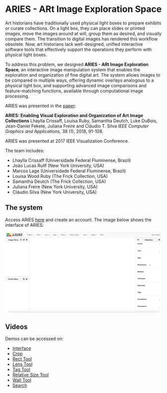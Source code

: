 # ARIES - ARt Image Exploration Space

Art historians have traditionally used physical light boxes to prepare exhibits or curate collections. On a light box, they can place slides or printed images, move the images around at will, group them as desired, and visually compare them. The transition to digital images has rendered this workflow obsolete. Now, art historians lack well-designed, unified interactive software tools that effectively support the operations they perform with physical light boxes. 

To address this problem, we designed **ARIES - ARt Image Exploration Space**, an interactive image manipulation system that enables the exploration and organization of fine digital art. The system allows images to be compared in multiple ways, offering dynamic overlays analogous to a physical light box, and supporting advanced image comparisons and feature-matching functions, available through computational image processing. 

ARIES was presented in the <a href="https://www.computer.org/csdl/mags/cg/2018/01/mcg2018010091-abs.html">paper</a>:

**ARIES: Enabling Visual Exploration and Organization of Art Image Collections** Lhaylla Crissaff, Louisa Ruby, Samantha Deutch, Luke DuBois, Jean-Daniel Fekete, Juliana Freire and Cláudio T. Silva *IEEE Computer Graphics and Applications*, 38 (1), 2018, 91-108.

ARIES was presented at 2017 IEEE Visualization Conference.

The team includes:

   * Lhaylla Crissaff (Universidade Federal Fluminense, Brazil)
   * João Lucas Rullf (New York University, USA)
   * Marcos Lage (Universidade Federal Fluminense, Brazil)
   * Louisa Wood Ruby (The Frick Collection, USA)
   * Samantha Deutch (The Frick Collection, USA)
   * Juliana Freire (New York University, USA)
   * Cláudio Silva (New York University, USA)
   
## The system

Access ARIES <a href="https://artimageexplorationspace.com">here</a> and create an account. The image below shows the interface of ARIES:

![](screenshots/ARIESInterface.png)

## Videos 

Demos can be accessed on:

   * <a href="https://youtu.be/lS8XL6UN2_w">Interface</a>
   * <a href="https://youtu.be/n2SR0USI5vM">Crop</a>
   * <a href="https://youtu.be/ILpgRjPzhkI">Rect Tool</a>
   * <a href="https://youtu.be/HX_Myffxenw">Lens Tool</a>
   * <a href="https://youtu.be/4ZEAn6EV-Wk">Tag Tool</a>
   * <a href="https://youtu.be/s3N5Nx-GkSU">Relative Size Tool</a>
   * <a href="https://youtu.be/FWJlY4EpzJU">Wall Tool</a>
   * <a href="https://youtu.be/rOq4zyAbO4o">Search</a>
   
  
  




